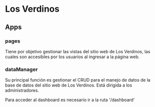 # Los Verdinos
## Apps
### pages
Tiene por objetivo gestionar las vistas del sitio web de Los Verdinos, las cuales son accesibles por los usuarios al ingresar a la página web.

### dataManager
Su principal función es gestionar el CRUD para el manejo de datos de la base de datos del sitio web de Los Verdinos. Está dirigida a los administradores.

Para acceder al dashboard es necesario ir a la ruta '/dashboard'
